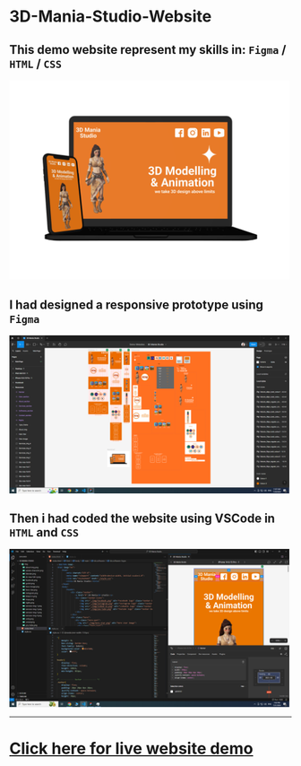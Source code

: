 # 3D-Mania-Studio-Website



## This demo website represent my skills in: `Figma` / `HTML` / `CSS`

<img src="https://github.com/malekalbawaih/3D-Mania-Studio-Website/blob/main/thumbnails/3D%20Mania%20Studio%20thumbnail.png" alt="thumbnail" width="500px" />



## I had designed a responsive prototype using `Figma`

<img src="https://github.com/malekalbawaih/3D-Mania-Studio-Website/blob/main/thumbnails/3D%20Mania%20Studio%20Figma.png" alt="Figma thumbnail" width="500px" />



## Then i had coded the website using VSCode in `HTML` and `CSS`
<img src="https://github.com/malekalbawaih/3D-Mania-Studio-Website/blob/main/thumbnails/3D%20Mania%20Studio%20VSCode.png" alt="VSCode thumbnail" width="500px" />


---

# [Click here for live website demo](https://malekalbawaih.github.io/3D-Mania-Studio-Website "3D Mania Studio Website")
